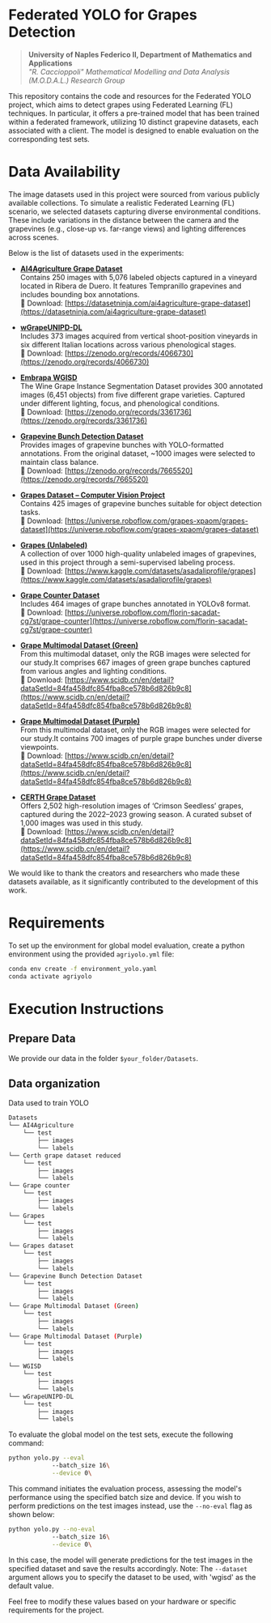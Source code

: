 # Federated YOLO for Grapes Detection

> **University of Naples Federico II, Department of Mathematics and Applications**  
> *"R. Caccioppoli" Mathematical Modelling and Data Analysis (M.O.D.A.L.) Research Group*

This repository contains the code and resources for the Federated YOLO project, which aims to detect grapes using Federated Learning (FL) techniques. In particular, it offers a pre-trained model that has been trained within a federated framework, utilizing 10 distinct grapevine datasets, each associated with a client. The model is designed to enable evaluation on the corresponding test sets.


# Data Availability

The image datasets used in this project were sourced from various publicly available collections. To simulate a realistic Federated Learning (FL) scenario, we selected datasets capturing diverse environmental conditions. These include variations in the distance between the camera and the grapevines (e.g., close-up vs. far-range views) and lighting differences across scenes.

Below is the list of datasets used in the experiments:

- **[AI4Agriculture Grape Dataset](#)**  
  Contains 250 images with 5,076 labeled objects captured in a vineyard located in Ribera de Duero. It features Tempranillo grapevines and includes bounding box annotations.  
  🔗 Download: [https://datasetninja.com/ai4agriculture-grape-dataset](https://datasetninja.com/ai4agriculture-grape-dataset)

- **[wGrapeUNIPD-DL](#)**  
  Includes 373 images acquired from vertical shoot-position vineyards in six different Italian locations across various phenological stages.  
  🔗 Download: [https://zenodo.org/records/4066730](https://zenodo.org/records/4066730)

- **[Embrapa WGISD](#)**  
  The Wine Grape Instance Segmentation Dataset provides 300 annotated images (6,451 objects) from five different grape varieties. Captured under different lighting, focus, and phenological conditions.  
  🔗 Download: [https://zenodo.org/records/3361736](https://zenodo.org/records/3361736)

- **[Grapevine Bunch Detection Dataset](#)**  
  Provides images of grapevine bunches with YOLO-formatted annotations. From the original dataset, ~1000 images were selected to maintain class balance.  
  🔗 Download: [https://zenodo.org/records/7665520](https://zenodo.org/records/7665520)

- **[Grapes Dataset – Computer Vision Project](#)**  
  Contains 425 images of grapevine bunches suitable for object detection tasks.  
  🔗 Download: [https://universe.roboflow.com/grapes-xpaom/grapes-dataset](https://universe.roboflow.com/grapes-xpaom/grapes-dataset)

- **[Grapes (Unlabeled)](#)**  
  A collection of over 1000 high-quality unlabeled images of grapevines, used in this project through a semi-supervised labeling process.  
  🔗 Download: [https://www.kaggle.com/datasets/asadaliprofile/grapes](https://www.kaggle.com/datasets/asadaliprofile/grapes)

- **[Grape Counter Dataset](#)**  
  Includes 464 images of grape bunches annotated in YOLOv8 format.  
  🔗 Download: [https://universe.roboflow.com/florin-sacadat-cg7st/grape-counter](https://universe.roboflow.com/florin-sacadat-cg7st/grape-counter)

- **[Grape Multimodal Dataset (Green)](#)**  
  From this multimodal dataset, only the RGB images were selected for our study.It comprises 667 images of green grape bunches captured from various angles and lighting conditions.  
  🔗 Download: [https://www.scidb.cn/en/detail?dataSetId=84fa458dfc854fba8ce578b6d826b9c8](https://www.scidb.cn/en/detail?dataSetId=84fa458dfc854fba8ce578b6d826b9c8)

- **[Grape Multimodal Dataset (Purple)](#)**  
  From this multimodal dataset, only the RGB images were selected for our study.It contains 700 images of purple grape bunches under diverse viewpoints.  
  🔗 Download: [https://www.scidb.cn/en/detail?dataSetId=84fa458dfc854fba8ce578b6d826b9c8](https://www.scidb.cn/en/detail?dataSetId=84fa458dfc854fba8ce578b6d826b9c8)

- **[CERTH Grape Dataset](#)**  
  Offers 2,502 high-resolution images of ‘Crimson Seedless’ grapes, captured during the 2022–2023 growing season. A curated subset of 1,000 images was used in this study.  
  🔗 Download: [https://www.scidb.cn/en/detail?dataSetId=84fa458dfc854fba8ce578b6d826b9c8](https://www.scidb.cn/en/detail?dataSetId=84fa458dfc854fba8ce578b6d826b9c8)

We would like to thank the creators and researchers who made these datasets available, as it significantly contributed to the development of this work.


# Requirements

To set up the environment for global model evaluation, create a python environment using the provided `agriyolo.yml` file:
```sh
conda env create -f environment_yolo.yaml
conda activate agriyolo
```

# Execution Instructions


## Prepare Data
We provide our data in the folder `$your_folder/Datasets`.


## Data organization
Data used to train YOLO
```bash
Datasets
└── AI4Agriculture
    └── test
        ├── images
        └── labels
└── Certh grape dataset reduced
    └── test
        ├── images
        └── labels
└── Grape counter
    └── test
        ├── images
        └── labels
└── Grapes
    └── test
        ├── images
        └── labels
└── Grapes dataset
    └── test
        ├── images
        └── labels
└── Grapevine Bunch Detection Dataset
    └── test
        ├── images
        └── labels
└── Grape Multimodal Dataset (Green)
    └── test
        ├── images
        └── labels
└── Grape Multimodal Dataset (Purple)
    └── test
        ├── images
        └── labels
└── WGISD
    └── test
        ├── images
        └── labels
└── wGrapeUNIPD-DL
    └── test
        ├── images
        └── labels

```

To evaluate the global model on the test sets, execute the following command:
```sh
python yolo.py --eval 
            --batch_size 16\
            --device 0\
```

This command initiates the evaluation process, assessing the model's performance using the specified batch size and device. If you wish to perform predictions on the test images instead, use the `--no-eval` flag as shown below:
```sh
python yolo.py --no-eval 
            --batch_size 16\
            --device 0\
```
In this case, the model will generate predictions for the test images in the specified dataset and save the results accordingly. Note: The `--dataset` argument allows you to specify the dataset to be used, with 'wgisd' as the default value.

Feel free to modify these values based on your hardware or specific requirements for the project.
